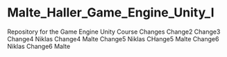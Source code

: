 # Malte_Haller_Game_Engine_Unity_I
Repository for the Game Engine Unity Course
Changes
Change2
Change3
Change4 Niklas
Change4 Malte
Change5 Niklas
CHange5 Malte
Change6 Niklas
Change6 Malte
